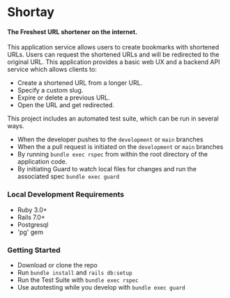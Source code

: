 # Shortay

#### The Freshest URL shortener on the internet.

This application service allows users to create bookmarks with shortened URLs.  Users can request the shortened URLs and will be redirected to the original URL.  This application provides a basic web UX and a backend API service which allows clients to:

- Create a shortened URL from a longer URL. 
- Specify a custom slug. 
- Expire or delete a previous URL.
- Open the URL and get redirected.

This project includes an automated test suite, which can be run in several ways.  

 - When the developer pushes to the `development` or `main` branches
 - When the a pull request is initiated on the `development` or `main` branches
 - By running `bundle exec rspec` from within the root directory of the application code. 
 - By initiating Guard to watch local files for changes and run the associated spec `bundle exec guard`


### Local Development Requirements 

 - Ruby 3.0+
 - Rails 7.0+
 - Postgresql 
 - 'pg' gem

### Getting Started 

- Download or clone the repo
- Run `bundle install` and `rails db:setup`
- Run the Test Suite with `bundle exec rspec` 
- Use autotesting while you develop with `bundle exec guard`
